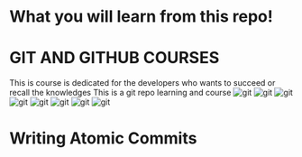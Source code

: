 # What you will learn from this repo!

# GIT AND GITHUB COURSES
This is course is dedicated for the developers who wants to succeed or recall the knowledges
This is a git repo learning and course
![git](./images/git1.png)
![git](./images/git2.png)
![git](./images/git3.png)
![git](./images/git4.png)
![git](./images/git5.png)
![git](./images/git6.png)
![git](./images/git7.png)
![git](./images/git9.png)

# Writing Atomic Commits